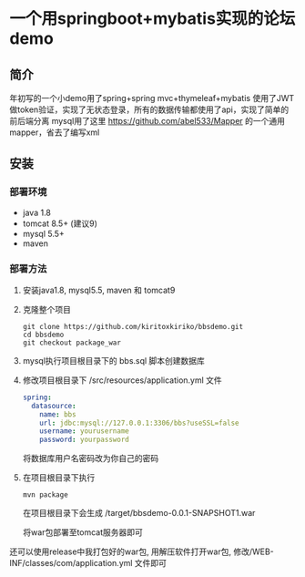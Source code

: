 



# 一个用springboot+mybatis实现的论坛demo

## 简介

年初写的一个小demo用了spring+spring mvc+thymeleaf+mybatis 
使用了JWT做token验证，实现了无状态登录，所有的数据传输都使用了api，实现了简单的前后端分离
mysql用了这里 https://github.com/abel533/Mapper 的一个通用mapper，省去了编写xml

## 安装

### 部署环境

- java 1.8
- tomcat 8.5+ (建议9)
- mysql 5.5+
- maven

### 部署方法

1. 安装java1.8, mysql5.5, maven 和 tomcat9

2. 克隆整个项目

   ```shell
   git clone https://github.com/kiritoxkiriko/bbsdemo.git
   cd bbsdemo
   git checkout package_war
   ```

3. mysql执行项目根目录下的 bbs.sql 脚本创建数据库

4. 修改项目根目录下 /src/resources/application.yml 文件

   ```yaml
   spring:
     datasource:
       name: bbs
       url: jdbc:mysql://127.0.0.1:3306/bbs?useSSL=false
       username: yourusername
       password: yourpassword
   
   ```

   将数据库用户名密码改为你自己的密码

5. 在项目根目录下执行 

   ```shell
   mvn package
   ```

   在项目根目录下会生成 /target/bbsdemo-0.0.1-SNAPSHOT1.war

   将war包部署至tomcat服务器即可

还可以使用release中我打包好的war包, 用解压软件打开war包, 修改/WEB-INF/classes/com/application.yml 文件即可

